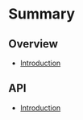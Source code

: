 # Summary

## Overview

* [Introduction](README.md)

## API

* [Introduction](api/introduction.md)


